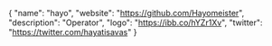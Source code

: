 {
  "name": "hayo",
  "website": "https://github.com/Hayomeister",
  "description": "Operator",
  "logo": "https://ibb.co/hYZr1Xv",
  "twitter": "https://twitter.com/hayatisavas"
}
